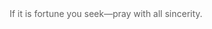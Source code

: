 <!DOCTYPE html>
<head> <center> <font color="#616161"> If it is fortune you seek—pray with all sincerity. </font> </center> </head>
